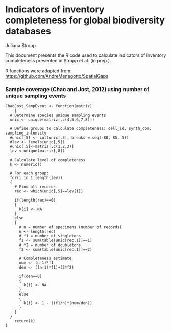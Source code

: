 # Indicators of inventory completeness for global biodiversity databases
Juliana Stropp<br/>

This document presents the R code used to calculate indicators of inventory completeness presented in Stropp et al. (in prep.).<br/>

R functions were adapted from: https://github.com/AndreMenegotto/SpatialGaps

### Sample coverage (Chao and Jost, 2012) using number of unique sampling events
```
ChaoJost_SampEvent <- function(matriz)
    {
  # Determine species unique sampling events
  unic <- unique(matriz[,c(4,5,6,7,8)])
  
  # Define groups to calculate completeness: cell_id, synth_com, sampling_intensity
  #unic[,5] <- cut(unic[,3], breaks = seq(-80, 85, 5))
  #lev <- levels(unic[,5])
  #unic[,5]<-matriz[,c(1,2,3)]
  lev <-unique(matriz[,8])

  # Calculate level of completeness
  k <- numeric()
  
  # For each group:
  for(i in 1:length(lev))
  {
    # Find all records
    rec <- which(unic[,5]==lev[i])
    
    if(length(rec)==0)
    {
      k[i] <- NA
    }
    else
    {
      # n = number of specimens (number of records)
      n <- length(rec)
      # f1 = number of singletons
      f1 <- sum(table(unic[rec,1])==1)
      # f2 = number of doubletons
      f2 <- sum(table(unic[rec,1])==2)
      
      # Completeness estimate
      num <- (n-1)*f1
      den <- ((n-1)*f1)+(2*f2)
      
      if(den==0)
      {
        k[i] <- NA
      }
      else
      {
        k[i] <- 1 - ((f1/n)*(num/den))
      }
    }
  }
    return(k)
}

```
